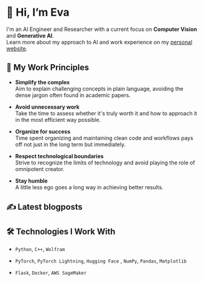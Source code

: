 # 👋 Hi, I’m Eva

I'm an AI Engineer and Researcher with a current focus on **Computer Vision** and **Generative AI**. \
Learn more about my approach to AI and work experience on my [personal website](https://xmarva.github.io). 

## 🧠 My Work Principles

- **Simplify the complex**  
  Aim to explain challenging concepts in plain language, avoiding the dense jargon often found in academic papers.  

- **Avoid unnecessary work**  
  Take the time to assess whether it's truly worth it and how to approach it in the most efficient way possible.  

- **Organize for success**  
  Time spent organizing and maintaining clean code and workflows pays off not just in the long term but immediately.  

- **Respect technological boundaries**  
  Strive to recognize the limits of technology and avoid playing the role of omnipotent creator.  

- **Stay humble**  
  A little less ego goes a long way in achieving better results.  


## ✍️ Latest blogposts
<!-- BLOG-POST-LIST:START -->
<!-- BLOG-POST-LIST:END -->


## 🛠️ Technologies I Work With  

- `Python`, `C++`, `Wolfram`  

- `PyTorch`, `PyTorch Lightning`, `Hugging Face` , `NumPy`, `Pandas`, `Matplotlib`  

- `Flask`, `Docker`, `AWS SageMaker`
